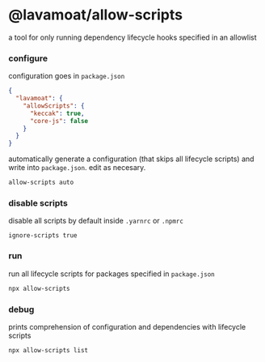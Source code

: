 # @lavamoat/allow-scripts

a tool for only running dependency lifecycle hooks specified in an allowlist


### configure

configuration goes in `package.json`
```json
{
  "lavamoat": {
    "allowScripts": {
      "keccak": true,
      "core-js": false
    }
  }
}
```

automatically generate a configuration (that skips all lifecycle scripts) and write into `package.json`. edit as necesary.
```sh
allow-scripts auto
```

### disable scripts

disable all scripts by default inside `.yarnrc` or `.npmrc`
```
ignore-scripts true
```

### run

run all lifecycle scripts for packages specified in `package.json`
```sh
npx allow-scripts
```

### debug

prints comprehension of configuration and dependencies with lifecycle scripts
```sh
npx allow-scripts list
```
